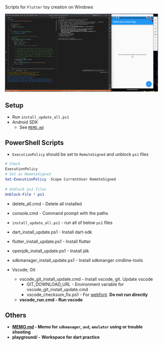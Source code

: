 Scripts for `Flutter` toy creation on Windows

<img src="image.png">


## Setup

* Run `install_update_all.ps1`
* Android SDK
    * See [`MEMO.md`](MEMO.md)


## PowerShell Scripts

* `ExecutionPolicy` should be set to `RemoteSigned` and unblock `ps1` files
```powershell
# Check
ExecutionPolicy
# Set as RemoteSigned
Set-ExecutionPolicy -Scope CurrentUser RemoteSigned

# Unblock ps1 files
Unblock-File *.ps1
```

* delete_all.cmd - Delete all installed
* console.cmd - Command prompt with the paths

* `install_update_all.ps1` - run all of below `ps1` files

* dart_install_update.ps1 - Install dart-sdk
* flutter_install_update.ps1 - Install flutter
* openjdk_install_update.ps1 - Install jdk
* sdkmanager_install_update.ps1 - Install sdkmanger cmdline-tools

* Vscode, Git
    * vscode_git_install_update.cmd - Install vscode, git. Update vscode
        * GIT_DOWNLOAD_URL - Environment variable for vscode_git_install_update.cmd
        * vscode_checksum_fix.ps1 - For [webfont](https://github.com/Joungkyun/font-d2coding-ligature). <b>Do not run directly<b>
    * vscode_run.cmd - Run vscode


## Others

* [MEMO.md](/MEMO.md) - Memo for `sdkmanager`, `avd`, `emulator` using or trouble shooting
* playground/ - Workspace for dart practice

